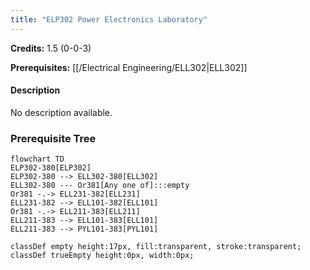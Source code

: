 ```yaml
---
title: "ELP302 Power Electronics Laboratory"
---
```

**Credits:** 1.5 (0-0-3)

**Prerequisites:** [[/Electrical Engineering/ELL302|ELL302]]

#### Description
No description available.

### Prerequisite Tree

```mermaid
flowchart TD
ELP302-380[ELP302]
ELP302-380 --> ELL302-380[ELL302]
ELL302-380 --- Or381[Any one of]:::empty
Or381 -.-> ELL231-382[ELL231]
ELL231-382 --> ELL101-382[ELL101]
Or381 -.-> ELL211-383[ELL211]
ELL211-383 --> ELL101-383[ELL101]
ELL211-383 --> PYL101-383[PYL101]

classDef empty height:17px, fill:transparent, stroke:transparent;
classDef trueEmpty height:0px, width:0px;
```